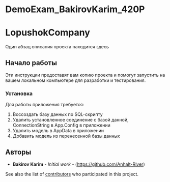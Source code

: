 # DemoExam_BakirovKarim_420P
# LopushokCompany

Один абзац описания проекта находится здесь

## Начало работы

Эти инструкции предоставят вам копию проекта и помогут запустить на вашем локальном компьютере для разработки и тестирования.

### Установка

Для работы приложения требуется:

1. Воссоздать базу данных по SQL-скрипту
2. Удалить установленное соединение с базой данной, ConnectionString в App.Config в приложении
3. Удалить модель в AppData в приложении
4. Добавить модель из перенесенной базы данных

## Авторы

* **Bakirov Karim** - *Initial work* - (https://github.com/Anhalt-River)

See also the list of [contributors](https://github.com/Anhalt-River/DemoExam_BakirovKarim_420P.git) who participated in this project.